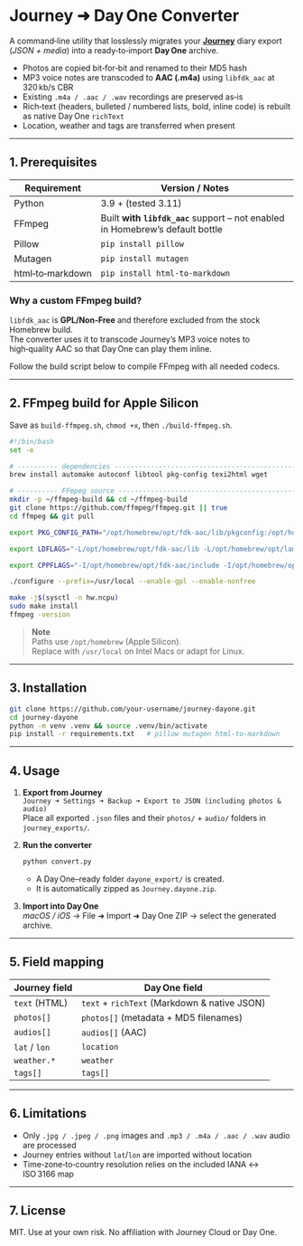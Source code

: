 
# Journey ➜ Day One Converter

A command‑line utility that losslessly migrates your **[Journey](https://journey.cloud)** diary export (_JSON + media_) into a ready‑to‑import **Day One** archive.

* Photos are copied bit‑for‑bit and renamed to their MD5 hash  
* MP3 voice notes are transcoded to **AAC (.m4a)** using `libfdk_aac` at 320 kb/s CBR  
* Existing `.m4a / .aac / .wav` recordings are preserved as‑is  
* Rich‑text (headers, bulleted / numbered lists, bold, inline code) is rebuilt as native Day One `richText`  
* Location, weather and tags are transferred when present  

---

## 1. Prerequisites

| Requirement | Version / Notes |
|-------------|-----------------|
| Python      | 3.9 + (tested 3.11) |
| FFmpeg      | Built **with `libfdk_aac`** support – not enabled in Homebrew’s default bottle |
| Pillow      | `pip install pillow` |
| Mutagen     | `pip install mutagen` |
| html‑to‑markdown | `pip install html-to-markdown` |

### Why a custom FFmpeg build?

`libfdk_aac` is **GPL/Non‑Free** and therefore excluded from the stock Homebrew build.  
The converter uses it to transcode Journey’s MP3 voice notes to high‑quality AAC so that Day One can play them inline.

Follow the build script below to compile FFmpeg with all needed codecs.

---

## 2. FFmpeg build for Apple Silicon

Save as `build-ffmpeg.sh`, `chmod +x`, then `./build-ffmpeg.sh`.

```bash
#!/bin/bash
set -e

# ---------- dependencies -------------------------------------------------
brew install automake autoconf libtool pkg-config texi2html wget              fdk-aac lame x264 x265 libvpx opus xvid nasm

# ---------- FFmpeg source ------------------------------------------------
mkdir -p ~/ffmpeg-build && cd ~/ffmpeg-build
git clone https://github.com/ffmpeg/ffmpeg.git || true
cd ffmpeg && git pull

export PKG_CONFIG_PATH="/opt/homebrew/opt/fdk-aac/lib/pkgconfig:/opt/homebrew/opt/lame/lib/pkgconfig:/opt/homebrew/opt/opus/lib/pkgconfig:/opt/homebrew/opt/libvpx/lib/pkgconfig:/opt/homebrew/opt/xvid/lib/pkgconfig"

export LDFLAGS="-L/opt/homebrew/opt/fdk-aac/lib -L/opt/homebrew/opt/lame/lib -L/opt/homebrew/opt/opus/lib -L/opt/homebrew/opt/libvpx/lib -L/opt/homebrew/opt/xvid/lib"

export CPPFLAGS="-I/opt/homebrew/opt/fdk-aac/include -I/opt/homebrew/opt/lame/include -I/opt/homebrew/opt/opus/include -I/opt/homebrew/opt/libvpx/include -I/opt/homebrew/opt/xvid/include"

./configure --prefix=/usr/local --enable-gpl --enable-nonfree             --enable-libfdk_aac --enable-libmp3lame --enable-libopus             --enable-libvpx --enable-libx264 --enable-libx265 --enable-libxvid

make -j$(sysctl -n hw.ncpu)
sudo make install
ffmpeg -version
```

> **Note**  
> Paths use `/opt/homebrew` (Apple Silicon).  
> Replace with `/usr/local` on Intel Macs or adapt for Linux.

---

## 3. Installation

```bash
git clone https://github.com/your‑username/journey‑dayone.git
cd journey‑dayone
python -m venv .venv && source .venv/bin/activate
pip install -r requirements.txt   # pillow mutagen html-to-markdown
```

---

## 4. Usage

1. **Export from Journey**  
   `Journey ➜ Settings ➜ Backup ➜ Export to JSON (including photos & audio)`  
   Place all exported `.json` files and their `photos/` + `audio/` folders in `journey_exports/`.

2. **Run the converter**

   ```bash
   python convert.py
   ```

   * A Day One–ready folder `dayone_export/` is created.  
   * It is automatically zipped as `Journey.dayone.zip`.

3. **Import into Day One**  
   *macOS / iOS* → File ➜ Import ➜ Day One ZIP → select the generated archive.

---

## 5. Field mapping

| Journey field | Day One field |
|---------------|--------------|
| `text` (HTML) | `text` + `richText` (Markdown & native JSON) |
| `photos[]`    | `photos[]` (metadata + MD5 filenames) |
| `audios[]`    | `audios[]` (AAC) |
| `lat` / `lon` | `location` |
| `weather.*`   | `weather` |
| `tags[]`      | `tags[]` |

---

## 6. Limitations

* Only `.jpg / .jpeg / .png` images and `.mp3 / .m4a / .aac / .wav` audio are processed  
* Journey entries without `lat`/`lon` are imported without location  
* Time‑zone‑to‑country resolution relies on the included IANA ↔ ISO 3166 map

---

## 7. License

MIT.  Use at your own risk.  No affiliation with Journey Cloud or Day One.